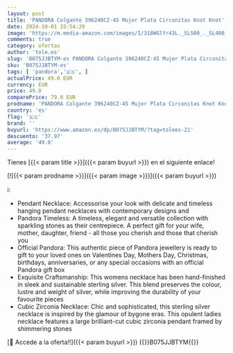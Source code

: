 ```yaml
---
layout: post
title: 'PANDORA Colgante 396240CZ-45 Mujer Plata Circonitas Knot Knot'
date: 2024-10-01 15:54:29
image: 'https://m.media-amazon.com/images/I/318WGlYr43L._SL500_._SL400_.jpg'
comments: true
category: ofertas
author: 'tole.es'
slug: 'B075JJBTYM-es PANDORA Colgante 396240CZ-45 Mujer Plata Circonitas Knot Knot'
sku: 'B075JJBTYM-es'
tags: [ 'pandora','🇪🇸', ]
actualPrice: 49.0 EUR
currency: EUR
price: 49.0
comparePrice: 79.0 EUR
prodname: 'PANDORA Colgante 396240CZ-45 Mujer Plata Circonitas Knot Knot'
country: 'es'
flag: '🇪🇸'
brand: ''
buyurl: 'https://www.amazon.es/dp/B075JJBTYM/?tag=tolees-21'
descuento: '37.97'
average: '49.0'
---
```


Tienes [{{< param title >}}]({{< param buyurl >}}) en el siguiente enlace!

[![{{< param prodname >}}]({{< param image >}})]({{< param buyurl >}})

ℹ️:

- Pendant Necklace: Accessorise your look with delicate and timeless hanging pendant necklaces with contemporary designs and
- Pandora Timeless: A timeless, elegant and versatile collection with sparkling stones as their centrepiece. A perfect gift for your wife, mother, daughter, friend - all those you cherish and those that cherish you
- Official Pandora: This authentic piece of Pandora jewellery is ready to gift to your loved ones on Valentines Day, Mothers Day, Christmas, birthdays, anniversaries, or any special occasions with an official Pandora gift box
- Exquisite Craftsmanship: This womens necklace has been hand-finished in sleek and sustainable sterling silver. This blend preserves the colour, lustre and weight of silver, while improving the durability of your favourite pieces
- Cubic Zirconia Necklace: Chic and sophisticated, this sterling silver necklace is inspired by the glamour of bygone eras. This opulent ladies necklace features a large brilliant-cut cubic zirconia pendant framed by shimmering stones

[🛒 Accede a la oferta!!]({{< param buyurl >}})
{{<world>}}B075JJBTYM{{</world>}}
